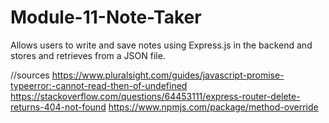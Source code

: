 # Module-11-Note-Taker
Allows users to write and save notes using Express.js in the backend and stores and retrieves from a JSON file.

//sources
https://www.pluralsight.com/guides/javascript-promise-typeerror:-cannot-read-then-of-undefined
https://stackoverflow.com/questions/64453111/express-router-delete-returns-404-not-found
https://www.npmjs.com/package/method-override